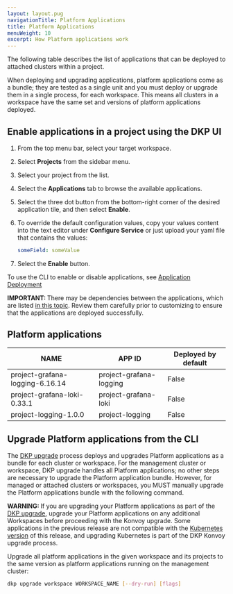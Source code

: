 ```yaml
---
layout: layout.pug
navigationTitle: Platform Applications
title: Platform Applications
menuWeight: 10
excerpt: How Platform applications work
---
```


The following table describes the list of applications that can be deployed to attached clusters within a project.

<!-- # This page not yet updated
Review the [project application service resource requirements](./platform-application-requirements/) to ensure that the attached clusters have sufficient resources.
-->

When deploying and upgrading applications, platform applications come as a bundle; they are tested as a single unit and you must deploy or upgrade them in a single process, for each workspace. This means all clusters in a workspace have the same set and versions of platform applications deployed.

## Enable applications in a project using the DKP UI

1.  From the top menu bar, select your target workspace.

1.  Select **Projects** from the sidebar menu.

1.  Select your project from the list.

1.  Select the **Applications** tab to browse the available applications.

1.  Select the three dot button from the bottom-right corner of the desired application tile, and then select **Enable**.

1.  To override the default configuration values, copy your values content into the text editor under **Configure Service** or just upload your yaml file that contains the values:

      ```yaml
      someField: someValue
      ```

1.  Select the **Enable** button.

To use the CLI to enable or disable applications, see [Application Deployment](./application-deployment)

<p class="message--important"><strong>IMPORTANT: </strong>There may be dependencies between the applications, which are listed <a href="application-dependencies/">in this topic</a>. Review them carefully prior to customizing to ensure that the applications are deployed successfully.</p>

## Platform applications

| NAME                           | APP ID                  | Deployed by default |
| ------------------------------ | ----------------------- | ------------------- |
| project-grafana-logging-6.16.14 | project-grafana-logging | False               |
| project-grafana-loki-0.33.1    | project-grafana-loki    | False               |
| project-logging-1.0.0          | project-logging         | False               |

## Upgrade Platform applications from the CLI

The [DKP upgrade](../../../dkp-upgrade) process deploys and upgrades Platform applications as a bundle for each cluster or workspace. For the management cluster or workspace, DKP upgrade handles all Platform applications; no other steps are necessary to upgrade the Platform application bundle. However, for managed or attached clusters or workspaces, you MUST manually upgrade the Platform applications bundle with the following command.

<p class="message--warning"><strong>WARNING: </strong>If you are upgrading your Platform applications as part of the <a href="../../../dkp-upgrade">DKP upgrade</a>, upgrade your Platform applications on any additional Workspaces before proceeding with the Konvoy upgrade. Some applications in the previous release are not compatible with the <a href="../../../release-notes/">Kubernetes version</a> of this release, and upgrading Kubernetes is part of the DKP Konvoy upgrade process.
</p>

Upgrade all platform applications in the given workspace and its projects to the same version as platform applications running on the management cluster:

```bash
dkp upgrade workspace WORKSPACE_NAME [--dry-run] [flags]
```
